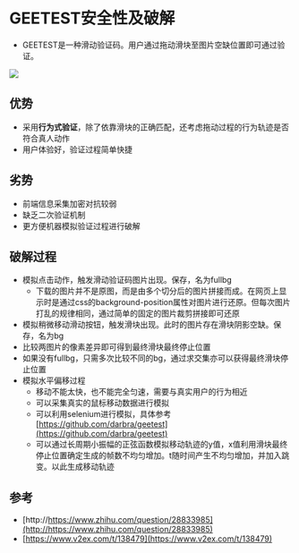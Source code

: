 # GEETEST安全性及破解 #

- GEETEST是一种滑动验证码。用户通过拖动滑块至图片空缺位置即可通过验证。

![](https://github.com/yakkwang/ns/blob/master/2017-2/%E5%A4%A7%E4%BD%9C%E4%B8%9A/GEETEST%E5%AE%89%E5%85%A8%E6%80%A7/example.png)

## 优势 ##

- 采用**行为式验证**，除了依靠滑块的正确匹配，还考虑拖动过程的行为轨迹是否符合真人动作
- 用户体验好，验证过程简单快捷

## 劣势 ##

- 前端信息采集加密对抗较弱
- 缺乏二次验证机制
- 更方便机器模拟验证过程进行破解


## 破解过程 ##

- 模拟点击动作，触发滑动验证码图片出现。保存，名为fullbg
    - 下载的图片并不是原图，而是由多个切分后的图片拼接而成。在网页上显示时是通过css的background-position属性对图片进行还原。但每次图片打乱的规律相同，通过简单的固定的图片裁剪拼接即可还原
- 模拟稍微移动滑动按钮，触发滑块出现。此时的图片存在滑块阴影空缺。保存，名为bg
- 比较两图片的像素差异即可得到最终滑块最终停止位置
- 如果没有fullbg，只需多次比较不同的bg，通过求交集亦可以获得最终滑块停止位置
- 模拟水平偏移过程
    - 移动不能太快，也不能完全匀速，需要与真实用户的行为相近
    - 可以采集真实的鼠标移动数据进行模拟
    - 可以利用selenium进行模拟，具体参考[https://github.com/darbra/geetest](https://github.com/darbra/geetest)
    - 可以通过长周期小振幅的正弦函数模拟移动轨迹的y值，x值利用滑块最终停止位置确定生成的帧数不均匀增加。t随时间产生不均匀增加，并加入跳变。以此生成移动轨迹



## 参考 ##

- [http://https://www.zhihu.com/question/28833985](http://https://www.zhihu.com/question/28833985)
- [https://www.v2ex.com/t/138479](https://www.v2ex.com/t/138479)
